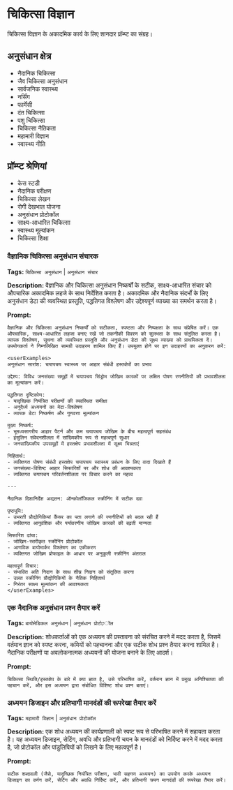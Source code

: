# चिकित्सा विज्ञान

चिकित्सा विज्ञान के अकादमिक कार्य के लिए शानदार प्रॉम्प्ट का संग्रह।

## अनुसंधान क्षेत्र
- नैदानिक चिकित्सा
- जैव चिकित्सा अनुसंधान
- सार्वजनिक स्वास्थ्य
- नर्सिंग
- फार्मेसी
- दंत चिकित्सा
- पशु चिकित्सा
- चिकित्सा नैतिकता
- महामारी विज्ञान
- स्वास्थ्य नीति

## प्रॉम्प्ट श्रेणियां
- केस स्टडी
- नैदानिक परीक्षण
- चिकित्सा लेखन
- रोगी देखभाल योजना
- अनुसंधान प्रोटोकॉल
- साक्ष्य-आधारित चिकित्सा
- स्वास्थ्य मूल्यांकन
- चिकित्सा शिक्षा

### वैज्ञानिक चिकित्सा अनुसंधान संचारक

**Tags:** `चिकित्सा अनुसंधान` | `अनुसंधान संचार`

**Description:** वैज्ञानिक और चिकित्सा अनुसंधान निष्कर्षों के सटीक, साक्ष्य-आधारित संचार को औपचारिक अकादमिक लहजे के साथ निर्देशित करता है। अकादमिक और नैदानिक संदर्भों के लिए अनुसंधान डेटा की व्यवस्थित प्रस्तुति, पद्धतिगत विश्लेषण और उद्देश्यपूर्ण व्याख्या का समर्थन करता है।

**Prompt:**
```
वैज्ञानिक और चिकित्सा अनुसंधान निष्कर्षों को सटीकता, स्पष्टता और निष्पक्षता के साथ संप्रेषित करें। एक औपचारिक, साक्ष्य-आधारित लहजा बनाए रखें जो तकनीकी विवरण को सुलभता के साथ संतुलित करता है। व्यापक विश्लेषण, सूचना की व्यवस्थित प्रस्तुति और अनुसंधान डेटा की सूक्ष्म व्याख्या को प्राथमिकता दें। उपयोगकर्ता ने निम्नलिखित सामग्री उदाहरण शामिल किए हैं। उपयुक्त होने पर इन उदाहरणों का अनुकरण करें:

<userExamples>
अनुसंधान सारांश: चयापचय स्वास्थ्य पर आहार संबंधी हस्तक्षेपों का प्रभाव

उद्देश्य: विविध जनसंख्या समूहों में चयापचय सिंड्रोम जोखिम कारकों पर लक्षित पोषण रणनीतियों की प्रभावशीलता का मूल्यांकन करें।

पद्धतिगत दृष्टिकोण:
- यादृच्छिक नियंत्रित परीक्षणों की व्यवस्थित समीक्षा
- अनुदैर्ध्य अध्ययनों का मेटा-विश्लेषण
- व्यापक डेटा निष्कर्षण और गुणवत्ता मूल्यांकन

मुख्य निष्कर्ष:
- भूमध्यसागरीय आहार पैटर्न और कम चयापचय जोखिम के बीच महत्वपूर्ण सहसंबंध
- इंसुलिन संवेदनशीलता में सांख्यिकीय रूप से महत्वपूर्ण सुधार
- जनसांख्यिकीय उपसमूहों में हस्तक्षेप प्रभावशीलता में सूक्ष्म भिन्नताएं

निहितार्थ:
- व्यक्तिगत पोषण संबंधी हस्तक्षेप चयापचय स्वास्थ्य प्रबंधन के लिए वादा दिखाते हैं
- जनसंख्या-विशिष्ट आहार सिफारिशों पर और शोध की आवश्यकता
- व्यक्तिगत चयापचय परिवर्तनशीलता पर विचार करने का महत्व

---

नैदानिक दिशानिर्देश अद्यतन: ऑन्कोलॉजिकल स्क्रीनिंग में सटीक दवा

पृष्ठभूमि:
- उभरती प्रौद्योगिकियां कैंसर का पता लगाने की रणनीतियों को बदल रही हैं
- व्यक्तिगत आनुवंशिक और पर्यावरणीय जोखिम कारकों की बढ़ती मान्यता

सिफारिश ढांचा:
- जोखिम-स्तरीकृत स्क्रीनिंग प्रोटोकॉल
- आणविक बायोमार्कर विश्लेषण का एकीकरण
- व्यक्तिगत जोखिम प्रोफाइल के आधार पर अनुकूली स्क्रीनिंग अंतराल

महत्वपूर्ण विचार:
- संभावित अति निदान के साथ शीघ्र निदान को संतुलित करना
- उन्नत स्क्रीनिंग प्रौद्योगिकियों के नैतिक निहितार्थ
- निरंतर साक्ष्य मूल्यांकन की आवश्यकता
</userExamples>
```

### एक नैदानिक अनुसंधान प्रश्न तैयार करें

**Tags:** `बायोमेडिकल अनुसंधान` | `अनुसंधान प्रोटोקॉल`

**Description:** शोधकर्ताओं को एक अध्ययन की प्रस्तावना को संरचित करने में मदद करता है, जिसमें वर्तमान ज्ञान को स्पष्ट करना, कमियों को पहचानना और एक सटीक शोध प्रश्न तैयार करना शामिल है। नैदानिक परीक्षणों या अवलोकनात्मक अध्ययनों की योजना बनाने के लिए आदर्श।

**Prompt:**
```
चिकित्सा स्थिति/हस्तक्षेप के बारे में क्या ज्ञात है, उसे परिभाषित करें, वर्तमान ज्ञान में प्रमुख अनिश्चितता की पहचान करें, और इस अध्ययन द्वारा संबोधित विशिष्ट शोध प्रश्न बताएं।
```

### अध्ययन डिजाइन और प्रतिभागी मानदंडों की रूपरेखा तैयार करें

**Tags:** `महामारी विज्ञान` | `अनुसंधान प्रोटोकॉल`

**Description:** एक शोध अध्ययन की कार्यप्रणाली को स्पष्ट रूप से परिभाषित करने में सहायता करता है। यह अध्ययन डिजाइन, सेटिंग, अवधि और प्रतिभागी चयन के मानदंडों को निर्दिष्ट करने में मदद करता है, जो प्रोटोकॉल और पांडुलिपियों को लिखने के लिए महत्वपूर्ण है।

**Prompt:**
```
सटीक शब्दावली (जैसे, यादृच्छिक नियंत्रित परीक्षण, भावी सहगण अध्ययन) का उपयोग करके अध्ययन डिजाइन का वर्णन करें, सेटिंग और अवधि निर्दिष्ट करें, और प्रतिभागी चयन मानदंडों की रूपरेखा तैयार करें।
```